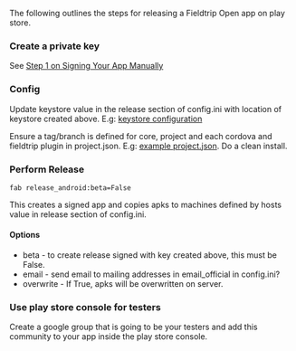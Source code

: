 The following outlines the steps for releasing a Fieldtrip Open app on play store.

### Create a private key

See [Step 1 on Signing Your App Manually](http://developer.android.com/tools/publishing/app-signing.html#signing-manually)

### Config

Update keystore value in the release section of config.ini with location of keystore created above. E.g: [keystore configuration](https://github.com/edina/fieldtrip-open/blob/0.5.2/etc/config.example#L36)

Ensure a tag/branch is defined for core, project and each cordova and fieldtrip plugin in project.json. E.g: [example project.json](https://github.com/edina/fieldtrip-gb/blob/1.5.0/theme/project.json). Do a clean install.

### Perform Release

```
fab release_android:beta=False
```

This creates a signed app and copies apks to machines defined by hosts value in release section of config.ini.

#### Options

* beta - to create release signed with key created above, this must be False.
* email - send email to mailing addresses in email_official in config.ini?
* overwrite - If True, apks will be overwritten on server.

### Use play store console for testers

Create a google group that is going to be your testers and add this community to your app inside the play store console.
